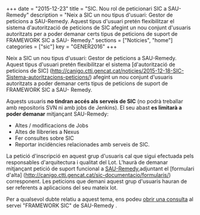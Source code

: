 +++
date        = "2015-12-23"
title       = "SIC. Nou rol de peticionari SIC a SAU-Remedy"
description = "Neix a SIC un nou tipus d'usuari: Gestor de peticions a SAU-Remedy. Aquest tipus d'usuari pretén flexibilitzar el sistema d'autorització de peticions de SIC afegint un nou conjunt d'usuaris autoritzats per a poder demanar certs tipus de peticions de suport de FRAMEWORK SIC a SAU- Remedy."
sections    = ["Notícies", "home"]
categories  = ["sic"]
key         = "GENER2016"
+++

Neix a SIC un nou tipus d'usuari: Gestor de peticions a SAU-Remedy. Aquest tipus d'usuari pretén flexibilitzar el sistema [d'autorització de peticions de SIC] (http://canigo.ctti.gencat.cat/noticies/2015-12-18-SIC-Sistema-autoritzacions-peticions/) afegint un nou conjunt d'usuaris autoritzats a poder demanar certs tipus de peticions de suport de FRAMEWORK SIC a SAU- Remedy.

Aquests usuaris **no tindran accés als serveis de SIC** (no podrà treballar amb repositoris SVN ni amb jobs de Jenkins). El seu abast **es limitarà a poder demanar**  mitjançant SAU-Remedy:

* Altes / modificacions de Jobs
* Altes de llibreries a Nexus
* Fer consultes sobre SIC
* Reportar incidències relacionades amb serveis de SIC.

La petició d'inscripció en aquest grup d'usuaris cal que sigui efectuada pels responsables d'arquitectura i qualitat del Lot. L'haurà de demanar mitjançant petició de suport funcional a [SAU-Remedy](http://canigo.ctti.gencat.cat/sic/peticions/),adjuntant el [formulari d'alta] (http://canigo.ctti.gencat.cat/sic-documentacio/formularis/) corresponent.
Les peticions que demani aquest grup d'usuaris hauran de ser referents a aplicacions del seu mateix lot.

Per a qualsevol dubte relatiu a aquest tema, ens podeu [obrir una consulta](http://canigo.ctti.gencat.cat/sic/peticions/) al servei "FRAMEWORK SIC" de SAU-Remedy .